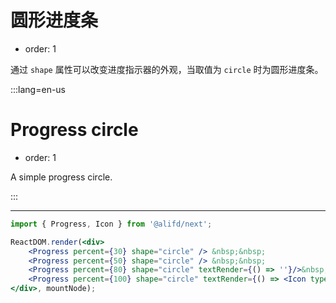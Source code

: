# 圆形进度条

- order: 1

通过 `shape` 属性可以改变进度指示器的外观，当取值为 `circle` 时为圆形进度条。

:::lang=en-us
# Progress circle

- order: 1

A simple progress circle.

:::

---

````jsx
import { Progress, Icon } from '@alifd/next';

ReactDOM.render(<div>
    <Progress percent={30} shape="circle" /> &nbsp;&nbsp;
    <Progress percent={50} shape="circle" /> &nbsp;&nbsp;
    <Progress percent={80} shape="circle" textRender={() => ''}/>&nbsp;&nbsp;
    <Progress percent={100} shape="circle" textRender={() => <Icon type="select" size="xl" />} />
</div>, mountNode);
````

